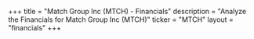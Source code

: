 +++
title = "Match Group Inc (MTCH) - Financials"
description = "Analyze the Financials for Match Group Inc (MTCH)"
ticker = "MTCH"
layout = "financials"
+++

